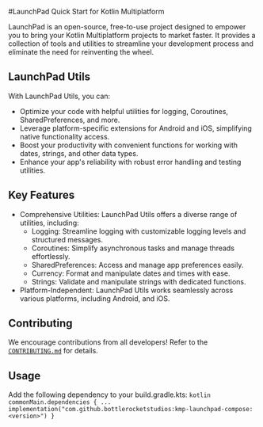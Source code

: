 #LaunchPad Quick Start for Kotlin Multiplatform

LaunchPad is an open-source, free-to-use project designed to empower you to bring your Kotlin Multiplatform projects to market faster. It provides a collection of tools and utilities to streamline your development process and eliminate the need for
reinventing the wheel.

## LaunchPad Utils
With LaunchPad Utils, you can:

- Optimize your code with helpful utilities for logging, Coroutines, SharedPreferences, and more.
- Leverage platform-specific extensions for Android and iOS, simplifying native functionality access.
- Boost your productivity with convenient functions for working with dates, strings, and other data types.
- Enhance your app's reliability with robust error handling and testing utilities.

## Key Features
- Comprehensive Utilities: LaunchPad Utils offers a diverse range of utilities, including:
    - Logging: Streamline logging with customizable logging levels and structured messages.
    - Coroutines: Simplify asynchronous tasks and manage threads effortlessly.
    - SharedPreferences: Access and manage app preferences easily.
    - Currency: Format and manipulate dates and times with ease.
    - Strings: Validate and manipulate strings with dedicated functions.
- Platform-Independent: LaunchPad Utils works seamlessly across various platforms, including Android, and iOS.

## Contributing
We encourage contributions from all developers! Refer to the  [`CONTRIBUTING.md`](./CONTRIBUTING.md) for details.

## Usage
Add the following dependency to your build.gradle.kts:
    ```kotlin
    commonMain.dependencies {
    ...
    implementation("com.github.bottlerocketstudios:kmp-launchpad-compose:<version>")
    }
    ``` 